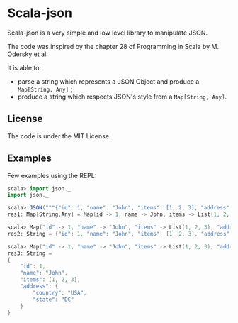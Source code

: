 # Scala-json

Scala-json is a very simple and low level library to manipulate JSON.

The code was inspired by the chapter 28 of Programming in Scala by M. Odersky et al.

It is able to:

- parse a string which represents a JSON Object and produce a `Map[String, Any]` ;
- produce a string which respects JSON's style from a `Map[String, Any]`.

## License

The code is under the MIT License.

## Examples

Few examples using the REPL: 

```scala
scala> import json._
import json._

scala> JSON("""{"id": 1, "name": "John", "items": [1, 2, 3], "address": {"country": "USA", "state": "DC"}}""")
res1: Map[String,Any] = Map(id -> 1, name -> John, items -> List(1, 2, 3), address -> Map(country -> USA, state -> DC))

scala> Map("id" -> 1, "name" -> "John", "items" -> List(1, 2, 3), "address" -> Map("country" -> "USA", "state" -> "DC")).toJSON
res2: String = {"id": 1, "name": "John", "items": [1, 2, 3], "address": {"country": "USA", "state": "DC"}}

scala> Map("id" -> 1, "name" -> "John", "items" -> List(1, 2, 3), "address" -> Map("country" -> "USA", "state" -> "DC")).toPrettyJSON
res3: String =
{
	"id": 1,
	"name": "John",
	"items": [1, 2, 3],
	"address": {
		"country": "USA",
		"state": "DC"
	}
}
```